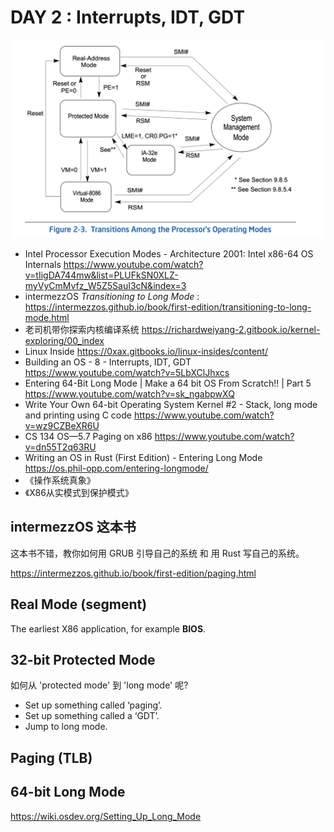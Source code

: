 # DAY 2 : Interrupts, IDT, GDT


![](2023-01-10-23-04-12.png)

- Intel Processor Execution Modes - Architecture 2001: Intel x86-64 OS Internals <https://www.youtube.com/watch?v=tIigDA744mw&list=PLUFkSN0XLZ-myVyCmMvfz_W5Z5SauI3cN&index=3>
- intermezzOS *Transitioning to Long Mode* : <https://intermezzos.github.io/book/first-edition/transitioning-to-long-mode.html>
- 老司机带你探索内核编译系统 <https://richardweiyang-2.gitbook.io/kernel-exploring/00_index>
- Linux Inside <https://0xax.gitbooks.io/linux-insides/content/>
- Building an OS - 8 - Interrupts, IDT, GDT <https://www.youtube.com/watch?v=5LbXClJhxcs>
- Entering 64-Bit Long Mode | Make a 64 bit OS From Scratch!! | Part 5 <https://www.youtube.com/watch?v=sk_ngabpwXQ>
- Write Your Own 64-bit Operating System Kernel #2 - Stack, long mode and printing using C code <https://www.youtube.com/watch?v=wz9CZBeXR6U>
- CS 134 OS—5.7 Paging on x86 <https://www.youtube.com/watch?v=dn55T2q63RU>
- Writing an OS in Rust (First Edition) - Entering Long Mode <https://os.phil-opp.com/entering-longmode/>
- 《操作系统真象》
- 《X86从实模式到保护模式》

## intermezzOS 这本书

这本书不错，教你如何用 GRUB 引导自己的系统 和 用 Rust 写自己的系统。

<https://intermezzos.github.io/book/first-edition/paging.html>


## Real Mode (segment)

The earliest X86 application, for example **BIOS**. 

## 32-bit Protected Mode 


如何从 'protected mode' 到 'long mode' 呢? 

- Set up something called ‘paging’.
- Set up something called a ‘GDT’.
- Jump to long mode.


## Paging (TLB)


## 64-bit Long Mode 

<https://wiki.osdev.org/Setting_Up_Long_Mode>


